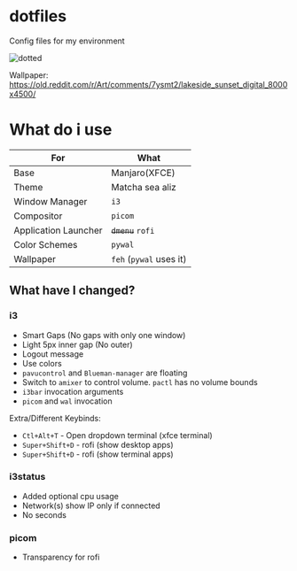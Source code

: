 # dotfiles
Config files for my environment

![dotted](https://kekvrose.me/static/dotfiles-display.png)

Wallpaper: https://old.reddit.com/r/Art/comments/7ysmt2/lakeside_sunset_digital_8000x4500/


# What do i use

|**For**| **What**|
|---|---|
|Base|Manjaro(XFCE)|
|Theme|Matcha sea aliz|
|Window Manager| `i3`|
|Compositor|`picom`|
|Application Launcher| ~~`dmenu`~~ `rofi`|
|Color Schemes|`pywal`|
|Wallpaper| `feh` (`pywal` uses it)|


## What have I changed?
### i3

- Smart Gaps (No gaps with only one window)
- Light 5px inner gap (No outer)
- Logout message
- Use colors
- `pavucontrol` and `Blueman-manager` are floating
- Switch to `amixer` to control volume. `pactl` has no volume bounds
- `i3bar` invocation arguments
- `picom` and `wal` invocation

Extra/Different Keybinds:
- `Ctl+Alt+T` - Open dropdown terminal (xfce terminal)
- `Super+Shift+D` - rofi (show desktop apps)
- `Super+Shift+D` - rofi (show terminal apps)

### i3status

- Added optional cpu usage
- Network(s) show IP only if connected
- No seconds

### picom
- Transparency for rofi
